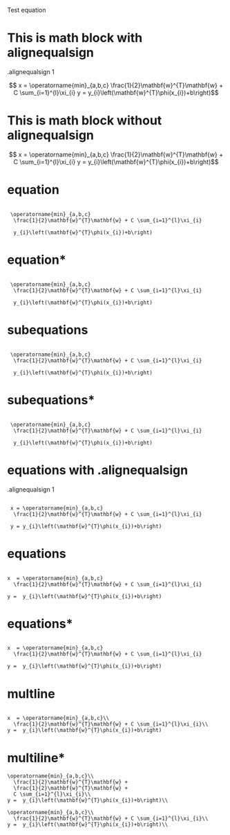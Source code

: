 Test equation

# This is math block with alignequalsign

.alignequalsign 1
```math

x = \operatorname{min}_{a,b,c}
  \frac{1}{2}\mathbf{w}^{T}\mathbf{w} + C \sum_{i=1}^{l}\xi_{i}

y =  y_{i}\left(\mathbf{w}^{T}\phi(x_{i})+b\right)
```

# This is math block without alignequalsign


```math

x = \operatorname{min}_{a,b,c}
  \frac{1}{2}\mathbf{w}^{T}\mathbf{w} + C \sum_{i=1}^{l}\xi_{i}

y =  y_{i}\left(\mathbf{w}^{T}\phi(x_{i})+b\right)
```



# equation 

```equation

 \operatorname{min}_{a,b,c}
  \frac{1}{2}\mathbf{w}^{T}\mathbf{w} + C \sum_{i=1}^{l}\xi_{i}

  y_{i}\left(\mathbf{w}^{T}\phi(x_{i})+b\right)
```

# equation* 

```equation*

 \operatorname{min}_{a,b,c}
  \frac{1}{2}\mathbf{w}^{T}\mathbf{w} + C \sum_{i=1}^{l}\xi_{i}

  y_{i}\left(\mathbf{w}^{T}\phi(x_{i})+b\right)
```

# subequations 

```subequations

 \operatorname{min}_{a,b,c}
  \frac{1}{2}\mathbf{w}^{T}\mathbf{w} + C \sum_{i=1}^{l}\xi_{i}

  y_{i}\left(\mathbf{w}^{T}\phi(x_{i})+b\right)
```

# subequations* 

```subequations*

 \operatorname{min}_{a,b,c}
  \frac{1}{2}\mathbf{w}^{T}\mathbf{w} + C \sum_{i=1}^{l}\xi_{i}

  y_{i}\left(\mathbf{w}^{T}\phi(x_{i})+b\right)
```

# equations with .alignequalsign 

.alignequalsign 1
```equations

 x = \operatorname{min}_{a,b,c}
  \frac{1}{2}\mathbf{w}^{T}\mathbf{w} + C \sum_{i=1}^{l}\xi_{i}

 y = y_{i}\left(\mathbf{w}^{T}\phi(x_{i})+b\right)
```

# equations 

```equations

x  = \operatorname{min}_{a,b,c}
  \frac{1}{2}\mathbf{w}^{T}\mathbf{w} + C \sum_{i=1}^{l}\xi_{i}

y =  y_{i}\left(\mathbf{w}^{T}\phi(x_{i})+b\right)
```

# equations*

```equations*

x  = \operatorname{min}_{a,b,c}
  \frac{1}{2}\mathbf{w}^{T}\mathbf{w} + C \sum_{i=1}^{l}\xi_{i}

y =  y_{i}\left(\mathbf{w}^{T}\phi(x_{i})+b\right)
```

# multline 


```multline

x  = \operatorname{min}_{a,b,c}\\
  \frac{1}{2}\mathbf{w}^{T}\mathbf{w} + C \sum_{i=1}^{l}\xi_{i}\\
y =  y_{i}\left(\mathbf{w}^{T}\phi(x_{i})+b\right)
```

# multiline*

```multline*
\operatorname{min}_{a,b,c}\\
  \frac{1}{2}\mathbf{w}^{T}\mathbf{w} + 
  \frac{1}{2}\mathbf{w}^{T}\mathbf{w} + 
  C \sum_{i=1}^{l}\xi_{i}\\
y =  y_{i}\left(\mathbf{w}^{T}\phi(x_{i})+b\right)\\

\operatorname{min}_{a,b,c}\\
  \frac{1}{2}\mathbf{w}^{T}\mathbf{w} + C \sum_{i=1}^{l}\xi_{i}\\
y =  y_{i}\left(\mathbf{w}^{T}\phi(x_{i})+b\right)\\


```
